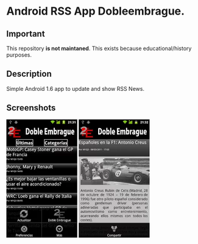 # Android RSS App Dobleembrague. 

## Important
This repository **is not maintaned**. This exists because educational/history purposes.

## Description
Simple Android 1.6 app to update and show RSS News.

## Screenshots
![General View](screenshots/news.webp)
![Article View](screenshots/article.webp)
